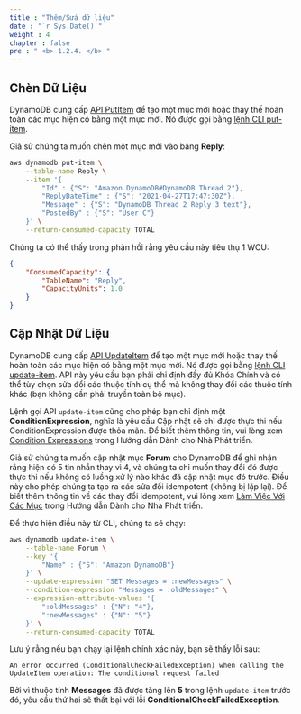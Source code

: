 ```yaml
---
title : "Thêm/Sửa dữ liệu"
date : "`r Sys.Date()`"
weight : 4
chapter : false
pre : " <b> 1.2.4. </b> "
---
```


## Chèn Dữ Liệu

DynamoDB cung cấp [API PutItem](https://docs.aws.amazon.com/amazondynamodb/latest/APIReference/API_PutItem.html) để tạo một mục mới hoặc thay thế hoàn toàn các mục hiện có bằng một mục mới. Nó được gọi bằng [lệnh CLI put-item](https://docs.aws.amazon.com/cli/latest/reference/dynamodb/put-item.html).

Giả sử chúng ta muốn chèn một mục mới vào bảng **Reply**:

```bash
aws dynamodb put-item \
    --table-name Reply \
    --item '{
        "Id" : {"S": "Amazon DynamoDB#DynamoDB Thread 2"},
        "ReplyDateTime" : {"S": "2021-04-27T17:47:30Z"},
        "Message" : {"S": "DynamoDB Thread 2 Reply 3 text"},
        "PostedBy" : {"S": "User C"}
    }' \
    --return-consumed-capacity TOTAL
```

Chúng ta có thể thấy trong phản hồi rằng yêu cầu này tiêu thụ 1 WCU:

```json
{
    "ConsumedCapacity": {
        "TableName": "Reply",
        "CapacityUnits": 1.0
    }
}
```

## Cập Nhật Dữ Liệu

DynamoDB cung cấp [API UpdateItem](https://docs.aws.amazon.com/amazondynamodb/latest/APIReference/API_UpdateItem.html) để tạo một mục mới hoặc thay thế hoàn toàn các mục hiện có bằng một mục mới. Nó được gọi bằng [lệnh CLI update-item](https://docs.aws.amazon.com/cli/latest/reference/dynamodb/update-item.html). API này yêu cầu bạn phải chỉ định đầy đủ Khóa Chính và có thể tùy chọn sửa đổi các thuộc tính cụ thể mà không thay đổi các thuộc tính khác (bạn không cần phải truyền toàn bộ mục).

Lệnh gọi API `update-item` cũng cho phép bạn chỉ định một **ConditionExpression**, nghĩa là yêu cầu Cập nhật sẽ chỉ được thực thi nếu ConditionExpression được thỏa mãn. Để biết thêm thông tin, vui lòng xem [Condition Expressions](https://docs.aws.amazon.com/amazondynamodb/latest/developerguide/Expressions.ConditionExpressions.html) trong Hướng dẫn Dành cho Nhà Phát triển.

Giả sử chúng ta muốn cập nhật mục **Forum** cho DynamoDB để ghi nhận rằng hiện có 5 tin nhắn thay vì 4, và chúng ta chỉ muốn thay đổi đó được thực thi nếu không có luồng xử lý nào khác đã cập nhật mục đó trước. Điều này cho phép chúng ta tạo ra các sửa đổi idempotent (không bị lặp lại). Để biết thêm thông tin về các thay đổi idempotent, vui lòng xem [Làm Việc Với Các Mục](https://docs.aws.amazon.com/amazondynamodb/latest/developerguide/WorkingWithItems.html#WorkingWithItems.ConditionalUpdate) trong Hướng dẫn Dành cho Nhà Phát triển.

Để thực hiện điều này từ CLI, chúng ta sẽ chạy:

```bash
aws dynamodb update-item \
    --table-name Forum \
    --key '{
        "Name" : {"S": "Amazon DynamoDB"}
    }' \
    --update-expression "SET Messages = :newMessages" \
    --condition-expression "Messages = :oldMessages" \
    --expression-attribute-values '{
        ":oldMessages" : {"N": "4"},
        ":newMessages" : {"N": "5"}
    }' \
    --return-consumed-capacity TOTAL
```

Lưu ý rằng nếu bạn chạy lại lệnh chính xác này, bạn sẽ thấy lỗi sau:

```text
An error occurred (ConditionalCheckFailedException) when calling the UpdateItem operation: The conditional request failed
```

Bởi vì thuộc tính **Messages** đã được tăng lên **5** trong lệnh `update-item` trước đó, yêu cầu thứ hai sẽ thất bại với lỗi **ConditionalCheckFailedException**.